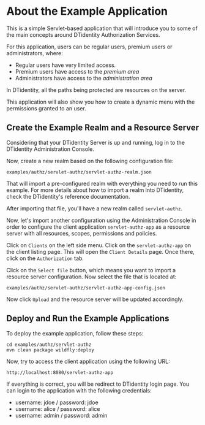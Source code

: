 # About the Example Application

This is a simple Servlet-based application that will introduce you to some of the main concepts around DTidentity Authorization Services.

For this application, users can be regular users, premium users or administrators, where:

* Regular users have very limited access.
* Premium users have access to the *premium area*
* Administrators have access to the *administration area*

In DTidentity, all the paths being protected are resources on the server.

This application will also show you how to create a dynamic menu with the permissions granted to an user.

## Create the Example Realm and a Resource Server

Considering that your DTidentity Server is up and running, log in to the DTidentity Administration Console.

Now, create a new realm based on the following configuration file:

    examples/authz/servlet-authz/servlet-authz-realm.json
    
That will import a pre-configured realm with everything you need to run this example. For more details about how to import a realm 
into DTidentity, check the DTidentity's reference documentation.

After importing that file, you'll have a new realm called ``servlet-authz``. 

Now, let's import another configuration using the Administration Console in order to configure the client application ``servlet-authz-app`` as a resource server with all resources, scopes, permissions and policies.

Click on ``Clients`` on the left side menu. Click on the ``servlet-authz-app`` on the client listing page. This will
open the ``Client Details`` page. Once there, click on the `Authorization` tab. 

Click on the ``Select file`` button, which means you want to import a resource server configuration. Now select the file that is located at:

    examples/authz/servlet-authz/servlet-authz-app-config.json
    
Now click ``Upload`` and the resource server will be updated accordingly.

## Deploy and Run the Example Applications

To deploy the example application, follow these steps:

    cd examples/authz/servlet-authz
    mvn clean package wildfly:deploy
    
Now, try to access the client application using the following URL:

    http://localhost:8080/servlet-authz-app

If everything is correct, you will be redirect to DTidentity login page. You can login to the application with the following credentials:

* username: jdoe / password: jdoe
* username: alice / password: alice
* username: admin / password: admin